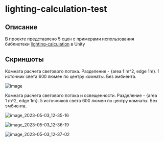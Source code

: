 # lighting-calculation-test
## Описание
В проекте представлено 5 сцен с примерами использования библиотеки [lighting-calculation](https://github.com/SharafeevRavil/lighting-calculation) в Unity

## Скриншоты
Комната расчета светового потока. Разделение - {area 1 m^2, edge 1m}. 1 источник света 600 люмен по центру комнаты. Без эмбиента.

![image](https://user-images.githubusercontent.com/30022504/235971745-ea1e3efc-6e53-45dc-b3b1-ac7388c97ca5.png)

Комната расчета светового потока и освещенности. Разделение - {area 1 m^2, edge 1m}. 5 источников света 600 люмен по центру комнаты. Без эмбиента.

![image_2023-05-03_12-35-16](https://user-images.githubusercontent.com/30022504/235974166-8e989a85-e194-4089-a6f2-649655d6bad7.png)

![image_2023-05-03_12-36-19](https://user-images.githubusercontent.com/30022504/235974210-86ee45db-4552-431d-8175-eb07ed041fb8.png)

![image_2023-05-03_12-37-02](https://user-images.githubusercontent.com/30022504/235974245-94f532c3-cce2-4364-8e74-ca12fd671ca1.png)

